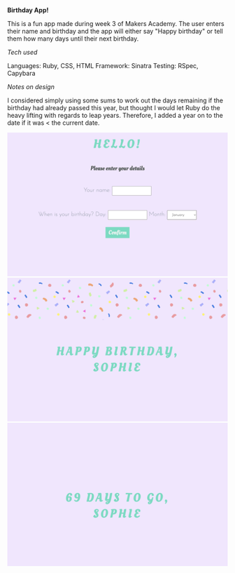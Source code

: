 **Birthday App!**

This is a fun app made during week 3 of Makers Academy. The user enters their name and birthday and the app will either say "Happy birthday" or tell them how many days until their next birthday.

_Tech used_

Languages: Ruby, CSS, HTML
Framework: Sinatra
Testing: RSpec, Capybara

_Notes on design_

I considered simply using some sums to work out the days remaining if the birthday had already passed this year, but thought I would let Ruby do the heavy lifting with regards to leap years. Therefore, I added a year on to the date if it was < the current date.

![Landing page](./docs/index.png?raw=true "Landing page")
![Birthday page](./docs/bday.png?raw=true "Birthday page")
![Future page](./docs/future.png?raw=true "Future page")